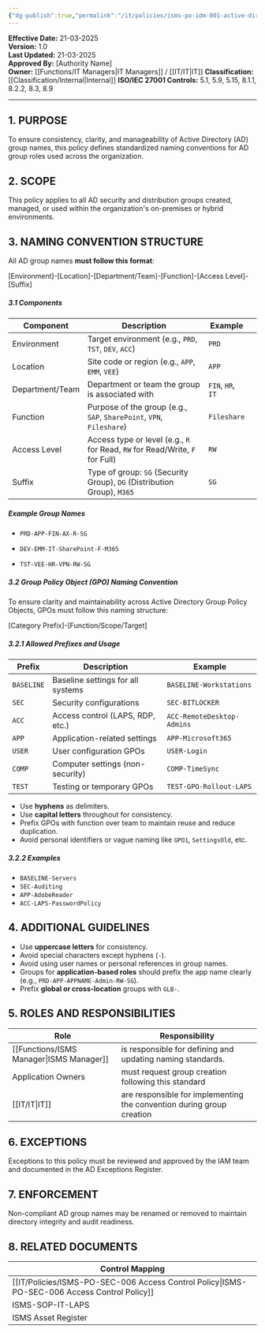 ```yaml
---
{"dg-publish":true,"permalink":"/it/policies/isms-po-idm-001-active-directory-group-naming-convention-policy/","tags":["policy"],"noteIcon":"default"}
---
```


**Effective Date:** 21-03-2025  
**Version:** 1.0  
**Last Updated:** 21-03-2025  
**Approved By:** [Authority Name]  
**Owner:** [[Functions/IT Managers\|IT Managers]] / [[IT/IT\|IT]]
**Classification:** [[Classification/Internal\|Internal]]
**ISO/IEC 27001 Controls:**  5.1, 5.9, 5.15, 8.1.1, 8.2.2, 8.3, 8.9 

---
## **1. PURPOSE**  
To ensure consistency, clarity, and manageability of Active Directory (AD) group names, this policy defines standardized naming conventions for AD group roles used across the organization.
## **2. SCOPE**
This policy applies to all AD security and distribution groups created, managed, or used within the organization's on-premises or hybrid environments.
 
 ## **3. NAMING CONVENTION STRUCTURE** 
All AD group names **must follow this format**:

[Environment]-[Location]-[Department/Team]-[Function]-[Access Level]-[Suffix]

##### **3.1 Components**

| Component       | Description                                                                  | Example           |     |
| --------------- | ---------------------------------------------------------------------------- | ----------------- | --- |
| Environment     | Target environment (e.g., `PRD`, `TST`, `DEV`, `ACC`)                        | `PRD`             |     |
| Location        | Site code or region (e.g., `APP`, `EMM`, `VEE`)                              | `APP`             |     |
| Department/Team | Department or team the group is associated with                              | `FIN`, `HR`, `IT` |     |
| Function        | Purpose of the group (e.g., `SAP`, `SharePoint`, `VPN`, `Fileshare`)         | `Fileshare`       |     |
| Access Level    | Access type or level (e.g., `R` for Read, `RW` for Read/Write, `F` for Full) | `RW`              |     |
| Suffix          | Type of group: `SG` (Security Group), `DG` (Distribution Group), `M365`      | `SG`              |     |
##### **Example Group Names**

- `PRD-APP-FIN-AX-R-SG`
    
- `DEV-EMM-IT-SharePoint-F-M365`
    
- `TST-VEE-HR-VPN-RW-SG`

##### **3.2 Group Policy Object (GPO) Naming Convention**
To ensure clarity and maintainability across Active Directory Group Policy Objects, GPOs must follow this naming structure:

[Category Prefix]-[Function/Scope/Target]

##### **3.2.1 Allowed Prefixes and Usage**

| Prefix     | Description                       | Example                    |
| ---------- | --------------------------------- | -------------------------- |
| `BASELINE` | Baseline settings for all systems | `BASELINE-Workstations`    |
| `SEC`      | Security configurations           | `SEC-BITLOCKER`            |
| `ACC`      | Access control (LAPS, RDP, etc.)  | `ACC-RemoteDesktop-Admins` |
| `APP`      | Application-related settings      | `APP-Microsoft365`         |
| `USER`     | User configuration GPOs           | `USER-Login`               |
| `COMP`     | Computer settings (non-security)  | `COMP-TimeSync`            |
| `TEST`     | Testing or temporary GPOs         | `TEST-GPO-Rollout-LAPS`    |

- Use **hyphens** as delimiters.
- Use **capital letters** throughout for consistency.
- Prefix GPOs with function over team to maintain reuse and reduce duplication.
- Avoid personal identifiers or vague naming like `GPO1`, `SettingsOld`, etc.
##### **3.2.2 Examples**
- `BASELINE-Servers`
- `SEC-Auditing`
- `APP-AdobeReader`
- `ACC-LAPS-PasswordPolicy`

## **4. ADDITIONAL GUIDELINES**
- Use **uppercase letters** for consistency.
- Avoid special characters except hyphens (`-`).
- Avoid using user names or personal references in group names.
- Groups for **application-based roles** should prefix the app name clearly (e.g., `PRD-APP-APPNAME-Admin-RW-SG`).
- Prefix **global or cross-location** groups with `GLB-`.

## **5. ROLES AND RESPONSIBILITIES**  

| Role               | Responsibility                                                        |
| ------------------ | --------------------------------------------------------------------- |
| [[Functions/ISMS Manager\|ISMS Manager]]   | is responsible for defining and updating naming standards.            |
| Application Owners | must request group creation following this standard                   |
| [[IT/IT\|IT]]             | are responsible for implementing the convention during group creation |
## **6. EXCEPTIONS**  
Exceptions to this policy must be reviewed and approved by the IAM team and documented in the AD Exceptions Register.
## **7. ENFORCEMENT**  
Non-compliant AD group names may be renamed or removed to maintain directory integrity and audit readiness.
## **8. RELATED DOCUMENTS**

| Control Mapping                           |
| ----------------------------------------- |
| [[IT/Policies/ISMS-PO-SEC-006 Access Control Policy\|ISMS-PO-SEC-006 Access Control Policy]] |
| ISMS-SOP-IT-LAPS                          |
| ISMS Asset Register                       |





